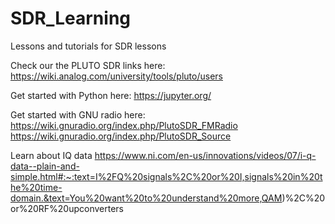 # SDR_Learning
Lessons and tutorials for SDR lessons

Check our the PLUTO SDR links here: 
https://wiki.analog.com/university/tools/pluto/users 

Get started with Python here:
https://jupyter.org/

Get started with GNU radio here:
https://wiki.gnuradio.org/index.php/PlutoSDR_FMRadio
https://wiki.gnuradio.org/index.php/PlutoSDR_Source 

Learn about IQ data
https://www.ni.com/en-us/innovations/videos/07/i-q-data--plain-and-simple.html#:~:text=I%2FQ%20signals%2C%20or%20I,signals%20in%20the%20time-domain.&text=You%20want%20to%20understand%20more,QAM)%2C%20or%20RF%20upconverters 
